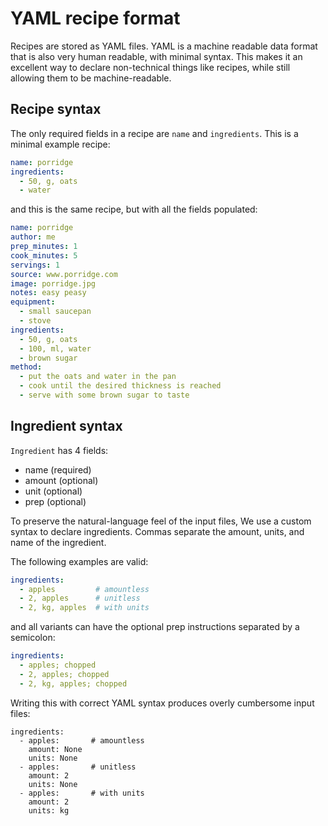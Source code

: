 # YAML recipe format

Recipes are stored as YAML files. YAML is a machine readable data format that is also very human readable, with minimal syntax. This makes it an excellent way to declare non-technical things like recipes, while still allowing them to be machine-readable.

## Recipe syntax 

The only required fields in a recipe are `name` and `ingredients`. This is a minimal example recipe: 

```yaml
name: porridge
ingredients:
  - 50, g, oats
  - water
```

and this is the same recipe, but with all the fields populated: 

```yaml
name: porridge
author: me
prep_minutes: 1
cook_minutes: 5
servings: 1
source: www.porridge.com
image: porridge.jpg
notes: easy peasy
equipment:
  - small saucepan
  - stove
ingredients:
  - 50, g, oats
  - 100, ml, water
  - brown sugar
method:
  - put the oats and water in the pan
  - cook until the desired thickness is reached
  - serve with some brown sugar to taste
```

## Ingredient syntax

`Ingredient` has 4 fields:

- name (required)
- amount (optional)
- unit (optional)
- prep (optional)

To preserve the natural-language feel of the input files, We use a custom syntax to declare ingredients. Commas separate the amount, units, and name of the ingredient.

The following examples are valid:

```yaml
ingredients:
  - apples         # amountless
  - 2, apples      # unitless
  - 2, kg, apples  # with units 
```

and all variants can have the optional prep instructions separated by a semicolon:

```yaml
ingredients:
  - apples; chopped
  - 2, apples; chopped
  - 2, kg, apples; chopped
```

Writing this with correct YAML syntax produces overly cumbersome input files:

```
ingredients:
  - apples:       # amountless
    amount: None
    units: None    
  - apples:       # unitless
    amount: 2
    units: None
  - apples:       # with units 
    amount: 2
    units: kg
```